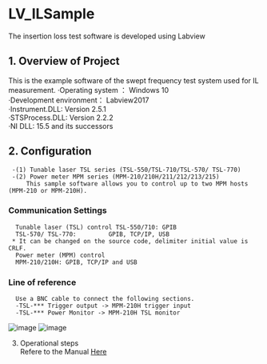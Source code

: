 # LV_ILSample
 The insertion loss test software is developed using Labview
## 1. Overview of Project
   This is the example software of the swept frequency test system used for IL measurement. 
       ·Operating system ：       Windows 10  
       ·Development environment： Labview2017    
       ·Instrument.DLL:           Version 2.5.1  
       ·STSProcess.DLL:           Version 2.2.2              
       ·NI DLL:                   15.5 and its successors    
     
## 2. Configuration 
     -(1) Tunable laser TSL series (TSL-550/TSL-710/TSL-570/ TSL-770)
     -(2) Power meter MPM series (MPM-210/210H/211/212/213/215)
         This sample software allows you to control up to two MPM hosts (MPM-210 or MPM-210H).
###   Communication Settings
      Tunable laser (TSL) control TSL-550/710: GPIB
      TSL-570/ TSL-770: 	 	GPIB, TCP/IP, USB
     * It can be changed on the source code, delimiter initial value is CRLF.
      Power meter (MPM) control
      MPM-210/210H: GPIB, TCP/IP and USB
###   Line of reference
      Use a BNC cable to connect the following sections.
      -TSL-*** Trigger output -> MPM-210H trigger input
      -TSL-*** Power Monitor -> MPM-210H TSL monitor  
![image](https://github.com/santec-corporation/LV_ILSample/assets/132535077/222722e5-617d-488c-a483-1e738ff8819b)
![image](https://github.com/santec-corporation/LV_ILSample/assets/132535077/36b95854-ef77-4b9e-8bdf-37d2c5dacac4)

3. Operational steps  
    Refere to the Manual [Here](https://github.com/santec-corporation/LV_ILSample/files/11934355/LV_Santec.IL.Swept.Test.System.Manual.V1.0_CH_20230419.docx)
